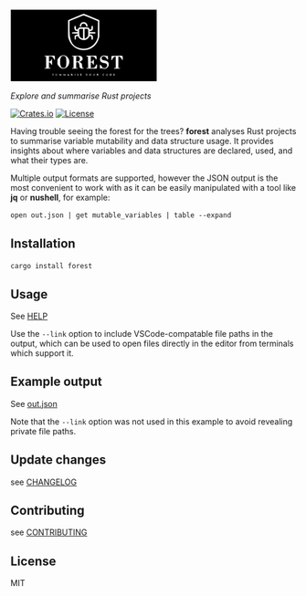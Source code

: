 <img src="src/forest.svg" width="256" />

_Explore and summarise Rust projects_

[![Crates.io](https://img.shields.io/crates/v/forest.svg)](https://crates.io/crates/forest)
[![License](https://img.shields.io/badge/License-MIT-blue.svg)](https://opensource.org/licenses/MIT)

Having trouble seeing the forest for the trees? **forest** analyses Rust projects to summarise variable mutability and data structure usage. It provides insights about where variables and data structures are declared, used, and what their types are.

Multiple output formats are supported, however the JSON output is the most convenient to work with as it can be easily manipulated with a tool like **jq** or **nushell**, for example:

```nushell
open out.json | get mutable_variables | table --expand
```

## Installation

`cargo install forest`

## Usage

See [HELP](https://github.com/Rbfinch/forest/blob/main/HELP.md)

Use the `--link` option to include VSCode-compatable file paths in the output, which can be used to open files directly in the editor from terminals which support it.

## Example output

See [out.json](https://github.com/Rbfinch/forest/blob/main/out.json)

Note that the `--link` option was not used in this example to avoid revealing private file paths.

## Update changes

see [CHANGELOG](https://github.com/Rbfinch/forest/blob/main/CHANGELOG.md)

## Contributing

see [CONTRIBUTING](https://github.com/Rbfinch/forest/blob/main/CONTRIBUTING.md)

## License

MIT
